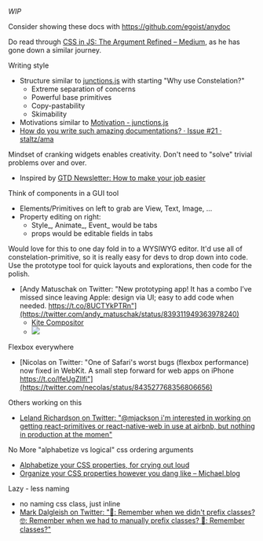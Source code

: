 _WIP_

Consider showing these docs with https://github.com/egoist/anydoc

Do read through [CSS in JS: The Argument Refined – Medium](https://medium.com/@steida/css-in-js-the-argument-refined-471c7eb83955#.dwrvgfn6d), as he has gone down a similar journey.

Writing style
- Structure similar to [junctions.js](https://junctions.js.org/?utm_campaign=Fullstack%2BReact&utm_medium=email&utm_source=Fullstack_React_49) with starting "Why use Constelation?"
  - Extreme separation of concerns
  - Powerful base primitives
  - Copy-pastability
  - Skimability
- Motivations similar to [Motivation - junctions.js](https://junctions.js.org/guide/introduction/motivation)
- [How do you write such amazing documentations? · Issue #21 · staltz/ama](https://github.com/staltz/ama/issues/21)

Mindset of cranking widgets enables creativity. Don't need to "solve" trivial problems over and over.
- Inspired by [GTD Newsletter: How to make your job easier](http://us8.campaign-archive2.com/?u=4fdf2cadb358acc7c1c1ca8bd&id=a0680a8e72&e=3d3d97c32e)

Think of components in a GUI tool
- Elements/Primitives on left to grab are View, Text, Image, ...
- Property editing on right:
  - Style_, Animate_, Event_ would be tabs
  - props would be editable fields in tabs

Would love for this to one day fold in to a WYSIWYG editor. It'd use all of constelation-primitive, so it is really easy for devs to drop down into code. Use the prototype tool for quick layouts and explorations, then code for the polish.
- [Andy Matuschak on Twitter: "New prototyping app! It has a combo I’ve missed since leaving Apple: design via UI; easy to add code when needed. https://t.co/8UCTYkPTRn"](https://twitter.com/andy_matuschak/status/839311949363978240)
  - [Kite Compositor](https://kiteapp.co/)
  - ![](https://kiteapp.co/assets/HeroImage0.png)

Flexbox everywhere
- [Nicolas on Twitter: "One of Safari's worst bugs (flexbox performance) now fixed in WebKit. A small step forward for web apps on iPhone https://t.co/lfeUgZllfi"](https://twitter.com/necolas/status/843527768356806656)

Others working on this
- [Leland Richardson on Twitter: "@mjackson i'm interested in working on getting react-primitives or react-native-web in use at airbnb, but nothing in production at the momen"](https://twitter.com/intelligibabble/status/844983578056257536)

No More "alphabetize vs logical" css ordering arguments
- [Alphabetize your CSS properties, for crying out loud](https://medium.com/@jerrylowm/alphabetize-your-css-properties-for-crying-out-loud-780eb1852153)
- [Organize your CSS properties however you dang like – Michael.blog](http://michael.blog/2017/03/30/organize-your-css-properties-however-you-dang-like/)

Lazy - less naming
- no naming css class, just inline
- [Mark Dalgleish on Twitter: "👶: Remember when we didn't prefix classes? 🤓: Remember when we had to manually prefix classes? 💅: Remember classes?"](https://twitter.com/markdalgleish/status/851381503078522881)
